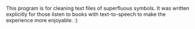 This program is for cleaning text files of superfluous symbols.
It was written explicitly for those listen to books with text-to-speech to make the experience more enjoyable. :)
